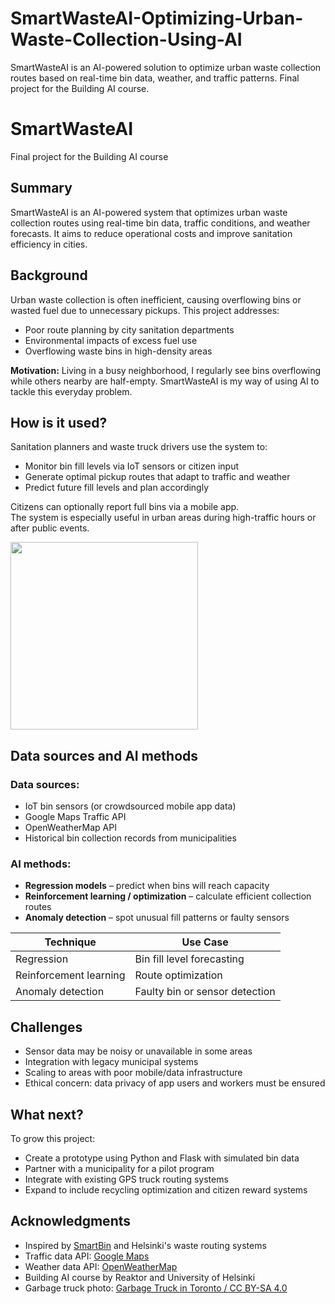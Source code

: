 # SmartWasteAI-Optimizing-Urban-Waste-Collection-Using-AI
SmartWasteAI is an AI-powered solution to optimize urban waste collection routes based on real-time bin data, weather, and traffic patterns. Final project for the Building AI course.
<!-- This is the markdown template for the final project of the Building AI course, 
created by Reaktor Innovations and University of Helsinki. 
Copy the template, paste it to your GitHub README and edit! -->

# SmartWasteAI

Final project for the Building AI course

## Summary

SmartWasteAI is an AI-powered system that optimizes urban waste collection routes using real-time bin data, traffic conditions, and weather forecasts. It aims to reduce operational costs and improve sanitation efficiency in cities.

## Background

Urban waste collection is often inefficient, causing overflowing bins or wasted fuel due to unnecessary pickups. This project addresses:
* Poor route planning by city sanitation departments
* Environmental impacts of excess fuel use
* Overflowing waste bins in high-density areas

**Motivation:** Living in a busy neighborhood, I regularly see bins overflowing while others nearby are half-empty. SmartWasteAI is my way of using AI to tackle this everyday problem.

## How is it used?

Sanitation planners and waste truck drivers use the system to:
* Monitor bin fill levels via IoT sensors or citizen input
* Generate optimal pickup routes that adapt to traffic and weather
* Predict future fill levels and plan accordingly

Citizens can optionally report full bins via a mobile app.  
The system is especially useful in urban areas during high-traffic hours or after public events.

<img src="https://upload.wikimedia.org/wikipedia/commons/e/e6/Garbage_Truck_in_Toronto.jpg" width="300">

## Data sources and AI methods

### Data sources:
* IoT bin sensors (or crowdsourced mobile app data)
* Google Maps Traffic API
* OpenWeatherMap API
* Historical bin collection records from municipalities

### AI methods:
* **Regression models** – predict when bins will reach capacity
* **Reinforcement learning / optimization** – calculate efficient collection routes
* **Anomaly detection** – spot unusual fill patterns or faulty sensors

| Technique           | Use Case                         |
|--------------------|----------------------------------|
| Regression          | Bin fill level forecasting       |
| Reinforcement learning | Route optimization            |
| Anomaly detection   | Faulty bin or sensor detection   |

## Challenges

* Sensor data may be noisy or unavailable in some areas
* Integration with legacy municipal systems
* Scaling to areas with poor mobile/data infrastructure
* Ethical concern: data privacy of app users and workers must be ensured

## What next?

To grow this project:
* Create a prototype using Python and Flask with simulated bin data
* Partner with a municipality for a pilot program
* Integrate with existing GPS truck routing systems
* Expand to include recycling optimization and citizen reward systems

## Acknowledgments

* Inspired by [SmartBin](https://www.smartbin.com/) and Helsinki's waste routing systems
* Traffic data API: [Google Maps](https://developers.google.com/maps)
* Weather data API: [OpenWeatherMap](https://openweathermap.org/api)
* Building AI course by Reaktor and University of Helsinki
* Garbage truck photo: [Garbage Truck in Toronto / CC BY-SA 4.0](https://commons.wikimedia.org/wiki/File:Garbage_Truck_in_Toronto.jpg)
